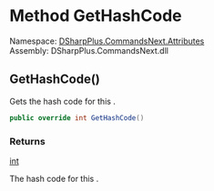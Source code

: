 # Method GetHashCode

Namespace: [DSharpPlus.CommandsNext.Attributes](DSharpPlus.CommandsNext.Attributes.md)  
Assembly: DSharpPlus.CommandsNext.dll

## <a id="DSharpPlus_CommandsNext_Attributes_CommandCooldownBucket_GetHashCode"></a>GetHashCode\(\)

Gets the hash code for this <xref href="DSharpPlus.CommandsNext.Attributes.CommandCooldownBucket" data-throw-if-not-resolved="false"></xref>.

```csharp
public override int GetHashCode()
```

### Returns

[int](https://learn.microsoft.com/dotnet/api/system.int32)

The hash code for this <xref href="DSharpPlus.CommandsNext.Attributes.CommandCooldownBucket" data-throw-if-not-resolved="false"></xref>.

